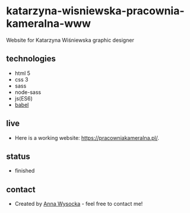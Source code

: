 # katarzyna-wisniewska-pracownia-kameralna-www
Website for Katarzyna Wiśniewska graphic designer

## technologies
* html 5
* css 3
* sass
* node-sass
* js(ES6)
* [babel](https://babeljs.io/) 

## live
* Here is a working website: https://pracowniakameralna.pl/.

## status
* finished

## contact
* Created by [Anna Wysocka](https://annawysocka.pl/) - feel free to contact me!

